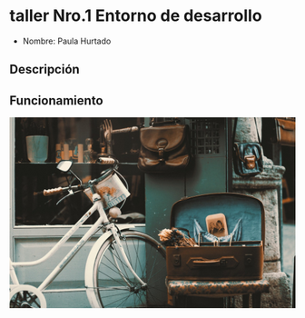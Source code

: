 # taller Nro.1 Entorno de desarrollo
- Nombre: Paula Hurtado

## Descripción

## Funcionamiento

![](img/bicycle-g187d8cce3_1280.jpg)